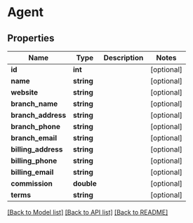 # Agent

## Properties
Name | Type | Description | Notes
------------ | ------------- | ------------- | -------------
**id** | **int** |  | [optional] 
**name** | **string** |  | [optional] 
**website** | **string** |  | [optional] 
**branch_name** | **string** |  | [optional] 
**branch_address** | **string** |  | [optional] 
**branch_phone** | **string** |  | [optional] 
**branch_email** | **string** |  | [optional] 
**billing_address** | **string** |  | [optional] 
**billing_phone** | **string** |  | [optional] 
**billing_email** | **string** |  | [optional] 
**commission** | **double** |  | [optional] 
**terms** | **string** |  | [optional] 

[[Back to Model list]](../README.md#documentation-for-models) [[Back to API list]](../README.md#documentation-for-api-endpoints) [[Back to README]](../README.md)


